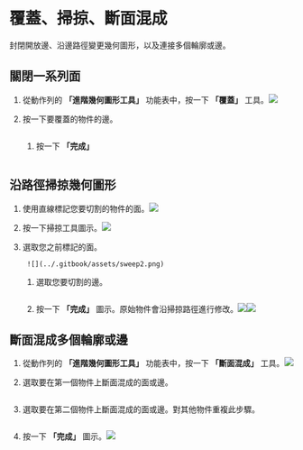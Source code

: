 # 覆蓋、掃掠、斷面混成

封閉開放邊、沿邊路徑變更幾何圖形，以及連接多個輪廓或邊。

## 關閉一系列面

1. 從動作列的 **「進階幾何圖形工具」** 功能表中，按一下 **「覆蓋」** 工具。![](<../.gitbook/assets/cover-tool (1).png>)
2.  按一下要覆蓋的物件的邊。

    <img src="../.gitbook/assets/cover_tool1.png" alt="" data-size="original">

    1.  按一下 **「完成」**

        <img src="../.gitbook/assets/guid-e23d787e-5f90-4de1-b690-03306f0cb4b2-low (1) (1) (2).png" alt="" data-size="original"><img src="../.gitbook/assets/cover-finish.PNG" alt="" data-size="original">

## 沿路徑掃掠幾何圖形

1. 使用直線標記您要切割的物件的面。![](../.gitbook/assets/sweep.png)
2. 按一下掃掠工具圖示。![](<../.gitbook/assets/sweep-tool (1).png>)
3.  選取您之前標記的面。

    ```
     ![](../.gitbook/assets/sweep2.png) 
    ```

    1.  選取您要切割的邊。

        <img src="../.gitbook/assets/sweep3.png" alt="" data-size="original">
    2. 按一下 **「完成」** 圖示。原始物件會沿掃掠路徑進行修改。![](../.gitbook/assets/sweep4.png)![](<../.gitbook/assets/guid-e23d787e-5f90-4de1-b690-03306f0cb4b2-low (1) (1) (1).png>)

## 斷面混成多個輪廓或邊

1. 從動作列的 **「進階幾何圖形工具」** 功能表中，按一下 **「斷面混成」** 工具。![](<../.gitbook/assets/loft-tool (1).png>)
2.  選取要在第一個物件上斷面混成的面或邊。

    <img src="../.gitbook/assets/loft1.png" alt="" data-size="original">
3.  選取要在第二個物件上斷面混成的面或邊。對其他物件重複此步驟。

    <img src="../.gitbook/assets/loft2.png" alt="" data-size="original">
4.  按一下 **「完成」** 圖示。![](<../.gitbook/assets/guid-e23d787e-5f90-4de1-b690-03306f0cb4b2-low (1) (1) (2) (1).png>)

    <img src="../.gitbook/assets/loft3.png" alt="" data-size="original">
